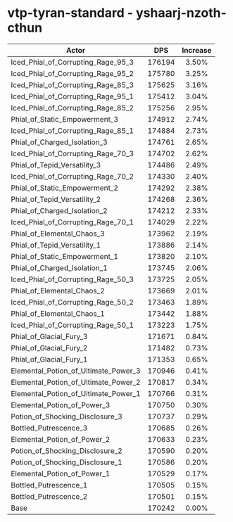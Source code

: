 # vtp-tyran-standard - yshaarj-nzoth-cthun
| Actor | DPS | Increase |
|---|:---:|:---:|
|Iced_Phial_of_Corrupting_Rage_95_3|176194|3.50%|
|Iced_Phial_of_Corrupting_Rage_95_2|175780|3.25%|
|Iced_Phial_of_Corrupting_Rage_85_3|175625|3.16%|
|Iced_Phial_of_Corrupting_Rage_95_1|175412|3.04%|
|Iced_Phial_of_Corrupting_Rage_85_2|175256|2.95%|
|Phial_of_Static_Empowerment_3|174912|2.74%|
|Iced_Phial_of_Corrupting_Rage_85_1|174884|2.73%|
|Phial_of_Charged_Isolation_3|174761|2.65%|
|Iced_Phial_of_Corrupting_Rage_70_3|174702|2.62%|
|Phial_of_Tepid_Versatility_3|174486|2.49%|
|Iced_Phial_of_Corrupting_Rage_70_2|174330|2.40%|
|Phial_of_Static_Empowerment_2|174292|2.38%|
|Phial_of_Tepid_Versatility_2|174268|2.36%|
|Phial_of_Charged_Isolation_2|174212|2.33%|
|Iced_Phial_of_Corrupting_Rage_70_1|174029|2.22%|
|Phial_of_Elemental_Chaos_3|173962|2.19%|
|Phial_of_Tepid_Versatility_1|173886|2.14%|
|Phial_of_Static_Empowerment_1|173820|2.10%|
|Phial_of_Charged_Isolation_1|173745|2.06%|
|Iced_Phial_of_Corrupting_Rage_50_3|173725|2.05%|
|Phial_of_Elemental_Chaos_2|173669|2.01%|
|Iced_Phial_of_Corrupting_Rage_50_2|173463|1.89%|
|Phial_of_Elemental_Chaos_1|173442|1.88%|
|Iced_Phial_of_Corrupting_Rage_50_1|173223|1.75%|
|Phial_of_Glacial_Fury_3|171671|0.84%|
|Phial_of_Glacial_Fury_2|171482|0.73%|
|Phial_of_Glacial_Fury_1|171353|0.65%|
|Elemental_Potion_of_Ultimate_Power_3|170946|0.41%|
|Elemental_Potion_of_Ultimate_Power_2|170817|0.34%|
|Elemental_Potion_of_Ultimate_Power_1|170766|0.31%|
|Elemental_Potion_of_Power_3|170750|0.30%|
|Potion_of_Shocking_Disclosure_3|170737|0.29%|
|Bottled_Putrescence_3|170685|0.26%|
|Elemental_Potion_of_Power_2|170633|0.23%|
|Potion_of_Shocking_Disclosure_2|170590|0.20%|
|Potion_of_Shocking_Disclosure_1|170586|0.20%|
|Elemental_Potion_of_Power_1|170529|0.17%|
|Bottled_Putrescence_1|170505|0.15%|
|Bottled_Putrescence_2|170501|0.15%|
|Base|170242|0.00%|
